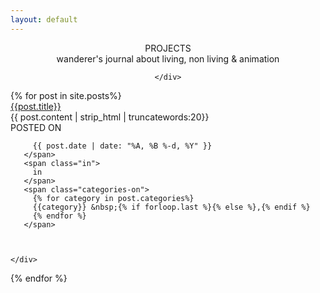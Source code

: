 ```yaml
---
layout: default
---
```

<style>

#footer {
  position: relative!important;
  bottom: 0;
  left: 0;
  right: 0;
  height: 50px;
  padding-top: 2em;
}
</style>
<section id="story-title">
  <div class="container">
    <div class="row">
      <center>
      <div class="stories-title">
        <span class="stTitle">PROJECTS</span>
        <div class="stories-caption">
          wanderer's journal about living, non living &amp; animation
        </div>
      </div>

    </div>
  </div>
</section>
{% for post in site.posts%}
<div class="post postContent">



  <div class="postTitle">
  <a class='postLink' href="{{post.url}}">{{post.title}}</a>
  </div>
  <div class="postExt">
 {{ post.content | strip_html | truncatewords:20}}
  </div>

  <div class="container dateAndStuff">
    <div class="row">
        POSTED ON
       <span class="posted-on">

         {{ post.date | date: "%A, %B %-d, %Y" }}
       </span>
       <span class="in">
         in
       </span>
       <span class="categories-on">
         {% for category in post.categories%}
         {{category}} &nbsp;{% if forloop.last %}{% else %},{% endif %}
         {% endfor %}
       </span>



    </div>
  </div>
</div>


{% endfor %}
